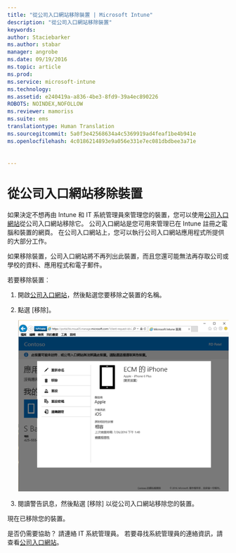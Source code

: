 ```yaml
---
title: "從公司入口網站移除裝置 | Microsoft Intune"
description: "從公司入口網站移除裝置"
keywords: 
author: Staciebarker
ms.author: stabar
manager: angrobe
ms.date: 09/19/2016
ms.topic: article
ms.prod: 
ms.service: microsoft-intune
ms.technology: 
ms.assetid: e240419a-a836-4be3-8fd9-39a4ec890226
ROBOTS: NOINDEX,NOFOLLOW
ms.reviewer: mamoriss
ms.suite: ems
translationtype: Human Translation
ms.sourcegitcommit: 5a0f3e42568634a4c5369919ad4feaf1be4b941e
ms.openlocfilehash: 4c0186214893e9a056e331e7ec081dbdbee3a71e


---
```



# 從公司入口網站移除裝置

如果決定不想再由 Intune 和 IT 系統管理員來管理您的裝置，您可以使用[公司入口網站](http://portal.manage.microsoft.com)從公司入口網站移除它。 公司入口網站是您可用來管理已在 Intune 註冊之電腦和裝置的網頁。 在公司入口網站上，您可以執行公司入口網站應用程式所提供的大部分工作。

如果移除裝置，公司入口網站將不再列出此裝置，而且您還可能無法再存取公司或學校的資料、應用程式和電子郵件。

若要移除裝置︰

1.  開啟[公司入口網站](http://portal.manage.microsoft.com)，然後點選您要移除之裝置的名稱。

2.  點選 [移除]。

    ![移除公司入口網站上的 [裝置] 選項](./media/iwp-screen-with-all-options.png)

3. 閱讀警告訊息，然後點選 [移除] 以從公司入口網站移除您的裝置。

現在已移除您的裝置。

是否仍需要協助？ 請連絡 IT 系統管理員。 若要尋找系統管理員的連絡資訊，請查看[公司入口網站](http://portal.manage.microsoft.com)。



<!--HONumber=Oct16_HO2-->


